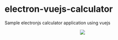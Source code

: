 # electron-vuejs-calculator
Sample electronjs calculator application using vuejs

<div style="text-align:center"><img src ="https://github.com/saikksub/electron-vuejs-calculator/tree/ui/screenshots" /></div>
